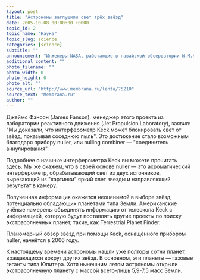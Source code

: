```yaml
---
layout: post
title: "Астрономы заглушили свет трёх звёзд"
date: 2005-10-08 00:00:00 +0000
topic_id: 2
topic_name: "Наука"
topic_slug: science
categories: [science]
subtitle: ""
announcement: "Инженеры NASA, работающие в гавайской обсерватории W.M.Keck сумели подавить свет от трёх звёзд, в том числе — Веги, в сто раз. Это открывает замечательные перспективы в анализе околозвёздных пылевых дисков и, главное, в поиске подобных Земле планет, теряющихся на фоне ярких звёзд, около которых вращаются."
additional_content: ""
photo_filename: ""
photo_width: 0
photo_height: 0
photo_alt: ""
source_url: "http://www.membrana.ru/lenta/?5210"
source_text: "Membrana.ru"
author: ""
---
```

Джеймс Фэнсон (James Fanson), менеджер этого проекта из лаборатории реактивного движения (Jet Propulsion Laboratory), заявил: "Мы доказали, что интерферометр Keck может блокировать свет от звёзд, показывая соседнюю пыль". Это достижение стало возможным благодаря прибору nuller, или nulling combiner — "соединитель аннулирования".

Подробнее о начинке интерферометра Keck вы можете прочитать здесь. Мы же скажем, что в своей основе nuller — это ахроматический интерферометр, обрабатывающий свет из двух источников, вырезающий из "картинки" яркий свет звезды и направляющий результат в камеру.

Полученная информация окажется неоценимой в выборе звёзд, потенциально обладающих планетами типа Земли. Американские учёные намерены объединять информацию от телескопа Keck с информацией, которую будут поставлять другие проекты по поиску экстрасолнечных планет, такие, как Terrestrial Planet Finder.

Планомерный обзор звёзд при помощи Keck, оснащённого прибором nuller, начнётся в 2006 году.

К настоящему времени астрономы нашли уже полторы сотни планет, вращающихся вокруг других звёзд. В основном, эти планеты — газовые гиганты типа Юпитера. Хотя нынешним летом астрономы открыли экстрасолнечную планету с массой всего-лишь 5,9-7,5 масс Земли.
